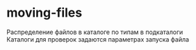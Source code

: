 # moving-files
Распределение файлов в каталоге по типам в подкаталоги   
Каталоги для проверок задаются параметрах запуска файла
